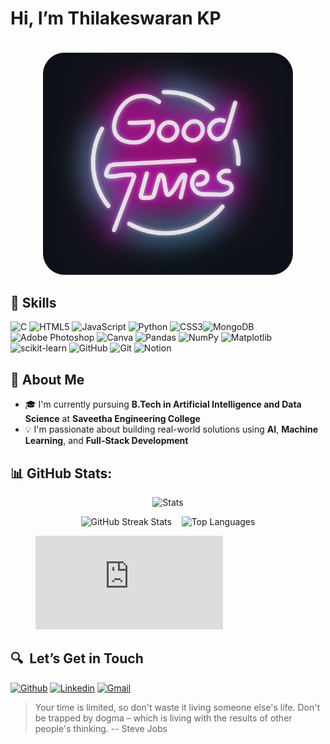 # Hi, I’m Thilakeswaran KP


<div align="center">
	<br>
		<img src="good-times.svg" width="400px">
	<br>
</div>


## 🧠 Skills
![C](https://img.shields.io/badge/c-%2300599C.svg?style=for-the-badge&logo=c&logoColor=white) ![HTML5](https://img.shields.io/badge/html5-%23E34F26.svg?style=for-the-badge&logo=html5&logoColor=white) ![JavaScript](https://img.shields.io/badge/javascript-%23323330.svg?style=for-the-badge&logo=javascript&logoColor=%23F7DF1E) ![Python](https://img.shields.io/badge/python-3670A0?style=for-the-badge&logo=python&logoColor=ffdd54) ![CSS3](https://img.shields.io/badge/css3-%231572B6.svg?style=for-the-badge&logo=css3&logoColor=white)![MongoDB](https://img.shields.io/badge/MongoDB-%234ea94b.svg?style=for-the-badge&logo=mongodb&logoColor=white) ![Adobe Photoshop](https://img.shields.io/badge/adobe%20photoshop-%2331A8FF.svg?style=for-the-badge&logo=adobe%20photoshop&logoColor=white) ![Canva](https://img.shields.io/badge/Canva-%2300C4CC.svg?style=for-the-badge&logo=Canva&logoColor=white) ![Pandas](https://img.shields.io/badge/pandas-%23150458.svg?style=for-the-badge&logo=pandas&logoColor=white) ![NumPy](https://img.shields.io/badge/numpy-%23013243.svg?style=for-the-badge&logo=numpy&logoColor=white) ![Matplotlib](https://img.shields.io/badge/Matplotlib-%23ffffff.svg?style=for-the-badge&logo=Matplotlib&logoColor=black) ![scikit-learn](https://img.shields.io/badge/scikit--learn-%23F7931E.svg?style=for-the-badge&logo=scikit-learn&logoColor=white) ![GitHub](https://img.shields.io/badge/github-%23121011.svg?style=for-the-badge&logo=github&logoColor=white) ![Git](https://img.shields.io/badge/git-%23F05033.svg?style=for-the-badge&logo=git&logoColor=white) ![Notion](https://img.shields.io/badge/Notion-%23000000.svg?style=for-the-badge&logo=notion&logoColor=white) 

## 👋 About Me
- 🎓 I'm currently pursuing **B.Tech in Artificial Intelligence and Data Science** at **Saveetha Engineering College**
- 💡 I'm passionate about building real-world solutions using **AI**, **Machine Learning**, and **Full-Stack Development**

## 📊 GitHub Stats:
<p align = "center"> <img src="https://github-readme-stats.vercel.app/api?username=thilakeswaran03&theme=transparent&hide_border=true&include_all_commits=false&count_private=false&layout=compact" alt="Stats"></p>

<p align="center">
  <img src="https://github-readme-streak-stats.herokuapp.com/?user=thilakeswaran03&theme=transparent&hide_border=true&layout=compact" alt="GitHub Streak Stats" />
  &nbsp;&nbsp;
  <img src="https://github-readme-stats.vercel.app/api/top-langs/?username=thilakeswaran03&theme=transparent&hide_border=true&include_all_commits=false&count_private=false&layout=compact" alt="Top Languages" />
</p>



<figure><embed src="https://wakatime.com/share/@b5fc0bfb-d9e8-4b2d-bc78-fba0473fbbd6/aa036c21-8fc8-4068-a037-68918288e686.svg"></embed></figure>

## 🔍  Let’s Get in Touch
[![Github](https://img.shields.io/badge/-Github-000?style=flat&logo=Github&logoColor=white)](https://github.com/thilakeswaran03)
[![Linkedin](https://img.shields.io/badge/-LinkedIn-blue?style=flat&logo=Linkedin&logoColor=white)](https://www.linkedin.com/in/thilakeswaran)
[![Gmail](https://img.shields.io/badge/-Gmail-c14438?style=flat&logo=Gmail&logoColor=white)](mailto:murillo.comino@gmail.com)


> Your time is limited, so don't waste it living someone else's life. Don't be trapped by dogma – which is living with the results of other people's thinking.
> -- Steve Jobs

